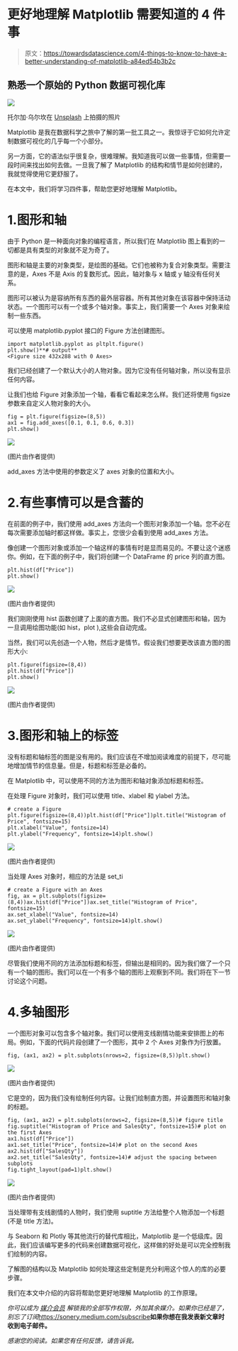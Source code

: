 # 更好地理解 Matplotlib 需要知道的 4 件事

> 原文：<https://towardsdatascience.com/4-things-to-know-to-have-a-better-understanding-of-matplotlib-a84ed54b3b2c>

## 熟悉一个原始的 Python 数据可视化库

![](img/5a614cb2f6a18c25afb837ae461cf648.png)

托尔加·乌尔坎在 [Unsplash](https://unsplash.com/s/photos/detailed?utm_source=unsplash&utm_medium=referral&utm_content=creditCopyText) 上拍摄的照片

Matplotlib 是我在数据科学之旅中了解的第一批工具之一。我惊讶于它如何允许定制数据可视化的几乎每一个小部分。

另一方面，它的语法似乎很复杂，很难理解。我知道我可以做一些事情，但需要一段时间来找出如何去做。一旦我了解了 Matplotlib 的结构和情节是如何创建的，我就觉得使用它更舒服了。

在本文中，我们将学习四件事，帮助您更好地理解 Matplotlib。

# 1.图形和轴

由于 Python 是一种面向对象的编程语言，所以我们在 Matplotlib 图上看到的一切都是具有类型的对象就不足为奇了。

图形和轴是主要的对象类型，是绘图的基础。它们也被称为复合对象类型。需要注意的是，Axes 不是 Axis 的复数形式。因此，轴对象与 x 轴或 y 轴没有任何关系。

图形可以被认为是容纳所有东西的最外层容器。所有其他对象在该容器中保持活动状态。一个图形可以有一个或多个轴对象。事实上，我们需要一个 Axes 对象来绘制一些东西。

可以使用 matplotlib.pyplot 接口的 Figure 方法创建图形。

```
import matplotlib.pyplot as pltplt.figure()
plt.show()**# output**
<Figure size 432x288 with 0 Axes>
```

我们已经创建了一个默认大小的人物对象。因为它没有任何轴对象，所以没有显示任何内容。

让我们也给 Figure 对象添加一个轴，看看它看起来怎么样。我们还将使用 figsize 参数来自定义人物对象的大小。

```
fig = plt.figure(figsize=(8,5))
ax1 = fig.add_axes([0.1, 0.1, 0.6, 0.3])
plt.show()
```

![](img/97e9d43d0b8eb8ee6258945fb8c6135b.png)

(图片由作者提供)

add_axes 方法中使用的参数定义了 axes 对象的位置和大小。

# 2.有些事情可以是含蓄的

在前面的例子中，我们使用 add_axes 方法向一个图形对象添加一个轴。您不必在每次需要添加轴时都这样做。事实上，您很少会看到使用 add_axes 方法。

像创建一个图形对象或添加一个轴这样的事情有时是显而易见的。不要让这个迷惑你。例如，在下面的例子中，我们将创建一个 DataFrame 的 price 列的直方图。

```
plt.hist(df["Price"])
plt.show()
```

![](img/c0568fe3aa733ef85b661014291585f9.png)

(图片由作者提供)

我们刚刚使用 hist 函数创建了上面的直方图。我们不必显式创建图形和轴，因为一旦调用绘图功能(如 hist，plot ),这些会自动完成。

当然，我们可以先创造一个人物，然后才是情节。假设我们想要更改该直方图的图形大小:

```
plt.figure(figsize=(8,4))
plt.hist(df["Price"])
plt.show()
```

![](img/1dbf7812dd2cbb4845d04c11b32f8c76.png)

(图片由作者提供)

# 3.图形和轴上的标签

没有标题和轴标签的图是没有用的。我们应该在不增加阅读难度的前提下，尽可能地增加情节的信息量。但是，标题和标签是必备的。

在 Matplotlib 中，可以使用不同的方法为图形和轴对象添加标题和标签。

在处理 Figure 对象时，我们可以使用 title、xlabel 和 ylabel 方法。

```
# create a Figure
plt.figure(figsize=(8,4))plt.hist(df["Price"])plt.title("Histogram of Price", fontsize=15)
plt.xlabel("Value", fontsize=14)
plt.ylabel("Frequency", fontsize=14)plt.show()
```

![](img/d93b827b3ea68891b20ef4fe701fe683.png)

(图片由作者提供)

当处理 Axes 对象时，相应的方法是 set_ti

```
# create a Figure with an Axes
fig, ax = plt.subplots(figsize=(8,4))ax.hist(df["Price"])ax.set_title("Histogram of Price", fontsize=15)
ax.set_xlabel("Value", fontsize=14)
ax.set_ylabel("Frequency", fontsize=14)plt.show()
```

![](img/d93b827b3ea68891b20ef4fe701fe683.png)

(图片由作者提供)

尽管我们使用不同的方法添加标题和标签，但输出是相同的。因为我们做了一个只有一个轴的图形。我们可以在一个有多个轴的图形上观察到不同。我们将在下一节讨论这个问题。

# 4.多轴图形

一个图形对象可以包含多个轴对象。我们可以使用支线剧情功能来安排图上的布局。例如，下面的代码片段创建了一个图形，其中 2 个 Axes 对象作为行放置。

```
fig, (ax1, ax2) = plt.subplots(nrows=2, figsize=(8,5))plt.show()
```

![](img/6594522fcf4ba8eb70b9a75f22e292be.png)

(图片由作者提供)

它是空的，因为我们没有绘制任何内容。让我们绘制直方图，并设置图形和轴对象的标题。

```
fig, (ax1, ax2) = plt.subplots(nrows=2, figsize=(8,5))# figure title
fig.suptitle("Histogram of Price and SalesQty", fontsize=15)# plot on the first Axes
ax1.hist(df["Price"])
ax1.set_title("Price", fontsize=14)# plot on the second Axes
ax2.hist(df["SalesQty"])
ax2.set_title("SalesQty", fontsize=14)# adjust the spacing between subplots
fig.tight_layout(pad=1)plt.show()
```

![](img/bd306ff196f8230469f634d91a6b542c.png)

(图片由作者提供)

当处理带有支线剧情的人物时，我们使用 suptitle 方法给整个人物添加一个标题(不是 title 方法)。

与 Seaborn 和 Plotly 等其他流行的替代库相比，Matplotlib 是一个低级库。因此，我们应该编写更多的代码来创建数据可视化，这样做的好处是可以完全控制我们绘制的内容。

了解图的结构以及 Matplotlib 如何处理这些定制是充分利用这个惊人的库的必要步骤。

我们在本文中介绍的内容将帮助您更好地理解 Matplotlib 的工作原理。

*你可以成为* [*媒介会员*](https://sonery.medium.com/membership) *解锁我的全部写作权限，外加其余媒介。如果你已经是了，别忘了订阅*<https://sonery.medium.com/subscribe>**如果你想在我发表新文章时收到电子邮件。**

*感谢您的阅读。如果您有任何反馈，请告诉我。*